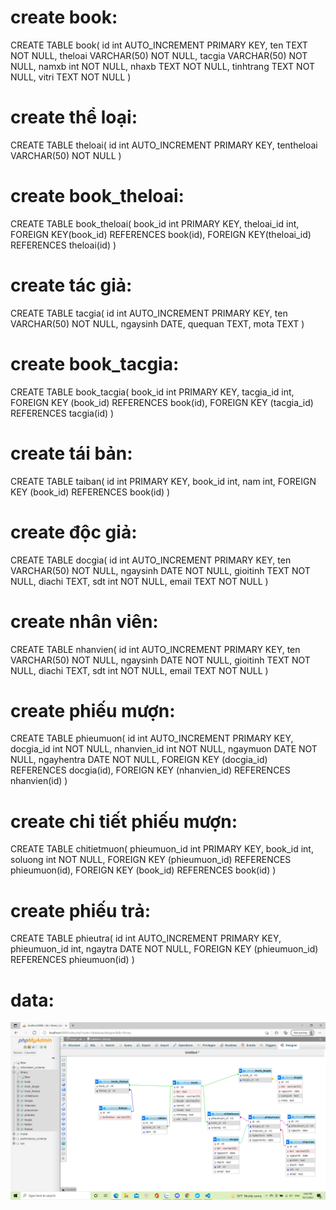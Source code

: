 # create book:
CREATE TABLE book(
	id int AUTO_INCREMENT PRIMARY KEY,
    ten TEXT NOT NULL,
    theloai VARCHAR(50) NOT NULL,
    tacgia VARCHAR(50) NOT NULL,
    namxb int NOT NULL,
    nhaxb TEXT NOT NULL,
    tinhtrang TEXT NOT NULL,
    vitri TEXT NOT NULL
)

# create thể loại:
CREATE TABLE theloai(
	id int AUTO_INCREMENT PRIMARY KEY,
    tentheloai VARCHAR(50) NOT NULL
)

# create book_theloai:
CREATE TABLE book_theloai(
	book_id int PRIMARY KEY,
    theloai_id int,
    FOREIGN KEY(book_id) REFERENCES book(id),
    FOREIGN KEY(theloai_id) REFERENCES theloai(id)
)

# create tác giả:
CREATE TABLE tacgia(
	id int AUTO_INCREMENT PRIMARY KEY,
    ten VARCHAR(50) NOT NULL,
    ngaysinh DATE,
    quequan TEXT,
    mota TEXT
)
# create book_tacgia:
CREATE TABLE book_tacgia(
	book_id int PRIMARY KEY,
    tacgia_id int,
    FOREIGN KEY (book_id) REFERENCES book(id),
    FOREIGN KEY (tacgia_id) REFERENCES tacgia(id)
)
# create tái bản:
CREATE TABLE taiban(
	id int PRIMARY KEY,
    book_id int,
    nam int,
	FOREIGN KEY (book_id) REFERENCES book(id)
)
# create độc giả:
CREATE TABLE docgia(
    id int AUTO_INCREMENT PRIMARY KEY,
    ten VARCHAR(50) NOT NULL,
    ngaysinh DATE NOT NULL,
    gioitinh TEXT NOT NULL,
    diachi TEXT,
    sdt int NOT NULL,
    email TEXT NOT NULL
   )
# create nhân viên:
CREATE TABLE nhanvien(
    id int AUTO_INCREMENT PRIMARY KEY,
    ten VARCHAR(50) NOT NULL,
    ngaysinh DATE NOT NULL,
    gioitinh TEXT NOT NULL,
    diachi TEXT,
    sdt int NOT NULL,
    email TEXT NOT NULL
)

# create phiếu mượn:
CREATE TABLE phieumuon(
	id int AUTO_INCREMENT PRIMARY KEY,
    docgia_id int NOT NULL,
    nhanvien_id int NOT NULL,
    ngaymuon DATE NOT NULL,
    ngayhentra DATE NOT NULL,
    FOREIGN KEY (docgia_id) REFERENCES docgia(id),
    FOREIGN KEY (nhanvien_id) REFERENCES nhanvien(id)
)
# create chi tiết phiếu mượn:
CREATE TABLE chitietmuon(
	phieumuon_id int PRIMARY KEY,
    book_id int,
    soluong int NOT NULL,
    FOREIGN KEY (phieumuon_id) REFERENCES phieumuon(id),
    FOREIGN KEY (book_id) REFERENCES book(id)
)
# create phiếu trả:
CREATE TABLE phieutra(
    id int AUTO_INCREMENT PRIMARY KEY,
	phieumuon_id int,
    ngaytra DATE NOT NULL,
    FOREIGN KEY (phieumuon_id) REFERENCES phieumuon(id)
)
# data:
![](btvn3.png)